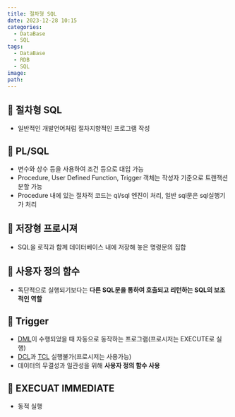 ```yaml
---
title: 절차형 SQL
date: 2023-12-28 10:15
categories:
  - DataBase
  - SQL
tags:
  - DataBase
  - RDB
  - SQL
image: 
path:
---
```


## 🌈 절차형 SQL
- 일반적인 개발언어처럼 절차지향적인 프로그램 작성

## 🌈 PL/SQL
- 변수와 상수 등을 사용하여 조건 등으로 대입 가능
- Procedure, User Defined Function, Trigger 객체는 작성자 기준으로 트랜잭션 분할 가능
- Procedure 내에 있는 절차적 코드는 ql/sql 엔진이 처리, 일반 sql문은 sql실행기가 처리

## 🌈 저장형 프로시져
- SQL을 로직과 함께 데이터베이스 내에 저장해 놓은 명령문의 집합

## 🌈 사용자 정의 함수
- 독단적으로 실행되기보다는 **다른 SQL문을 통하여 호출되고 리턴하는 SQL의 보조적인 역할**

## 🌈 Trigger

- [DML](https://sonjh919.github.io/posts/DML)이 수행되었을 때 자동으로 동작하는 프로그램(프로시저는 EXECUTE로 실행)
- [DCL](https://sonjh919.github.io/posts/DCL)과 [TCL](https://sonjh919.github.io/posts/TCL) 실행불가(프로시저는 사용가능)
- 데이터의 무결성과 일관성을 위해 **사용자 정의 함수 사용**

## 🌈 EXECUAT IMMEDIATE
- 동적 실행